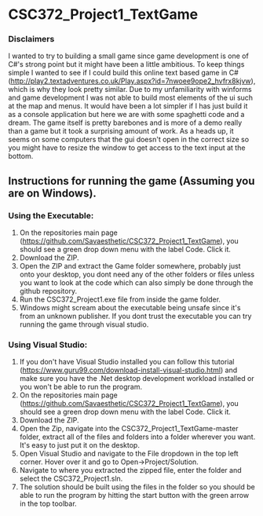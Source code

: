 # CSC372_Project1_TextGame
### Disclaimers
  I wanted to try to building a small game since game development is one of C#'s strong point but it might have been a little ambitious.
  To keep things simple I wanted to see if I could build this online text based game in C# 
  (http://play2.textadventures.co.uk/Play.aspx?id=7nwoee9ope2_hvfrx8kjvw), which is why they look pretty similar. Due to my unfamiliarity 
  with winforms and game development I was not able to build most elements of the ui such at the map and menus. It would have been a lot 
  simpler if I has just build it as a console application but here we are with some spaghetti code and a dream. The game itself is pretty 
  barebones and is more of a demo really than a game but it took a surprising amount of work. As a heads up, it seems on some computers 
  that the gui doesn't open in the correct size so you might have to resize the window to get access to the text input at the bottom.

## Instructions for running the game (Assuming you are on Windows).
### Using the Executable:
  1. On the repositories main page (https://github.com/Savaesthetic/CSC372_Project1_TextGame), 
  you should see a green drop down menu with the label Code. Click it.
  2. Download the ZIP.
  3. Open the ZIP and extract the Game folder somewhere, probably just onto your desktop, you dont need any of the 
  other folders or files unless you want to look at the code which can also simply be done through the github repository.
  4. Run the CSC372_Project1.exe file from inside the game folder.
  5. Windows might scream about the executable being unsafe since it's from an unknown publisher. If you dont trust 
  the executable you can try running the game through visual studio.
### Using Visual Studio:
  1. If you don't have Visual Studio installed you can follow this tutorial (https://www.guru99.com/download-install-visual-studio.html)
  and make sure you have the .Net desktop development workload installed or you won't be able to run the program.
  2. On the repositories main page (https://github.com/Savaesthetic/CSC372_Project1_TextGame), 
  you should see a green drop down menu with the label Code. Click it.
  3. Download the ZIP.
  4. Open the Zip, navigate into the CSC372_Project1_TextGame-master folder, extract all of the files and folders into a folder 
  wherever you want. It's easy to just put it on the desktop.
  5. Open Visual Studio and navigate to the File dropdown in the top left corner. Hover over it and go to Open->Project/Solution.
  6. Navigate to where you extracted the zipped file, enter the folder and select the CSC372_Project1.sln.
  7. The solution should be built using the files in the folder so you should be able to run the program by hitting the start
  button with the green arrow in the top toolbar.
  
